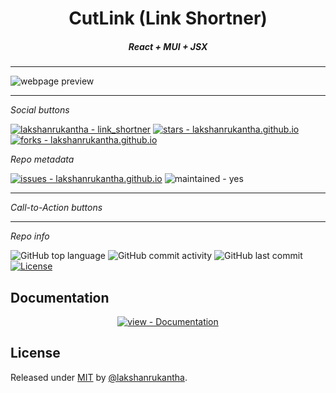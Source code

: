 <p align="center">

<h1 align="center">CutLink (Link Shortner)</h1>
<h5 align="center">React + MUI + JSX</h5>
<hr/>
<img src="https://res.cloudinary.com/ddnv9dswe/image/upload/v1659560639/Screenshot_52_mrhhgl.png" alt="webpage preview"/>
<hr/>
  
<p align="center">

_Social buttons_

[![lakshanrukantha - link_shortner](https://img.shields.io/static/v1?label=lakshanrukantha&message=link_shortner&color=blue&logo=github)](https://github.com/lakshanrukantha/link_shortner "Go to GitHub repo")
[![stars - lakshanrukantha.github.io](https://img.shields.io/github/stars/lakshanrukantha/link_shortner?style=social)](https://github.com/lakshanrukantha/link_shortner)
[![forks - lakshanrukantha.github.io](https://img.shields.io/github/forks/lakshanrukantha/link_shortner?style=social)](https://github.com/lakshanrukantha/link_shortner)

_Repo metadata_

[![issues - lakshanrukantha.github.io](https://img.shields.io/github/issues/lakshanrukantha/link_shortner)](https://github.com/lakshanrukantha/link_shortner/issues)
![maintained - yes](https://img.shields.io/badge/maintained-yes-blue)

<hr/>

_Call-to-Action buttons_

<div align="center">

<!-- [![View site - GH Pages](https://img.shields.io/badge/View_site-GH_Pages-2ea44f?style=for-the-badge)](https://lakshanrukantha.github.io) -->
<hr/>
</div>

_Repo info_

![GitHub top language](https://img.shields.io/github/languages/top/lakshanrukantha/link_shortner)
![GitHub commit activity](https://img.shields.io/github/commit-activity/m/lakshanrukantha/link_shortner)
![GitHub last commit](https://img.shields.io/github/last-commit/lakshanrukantha/link_shortner)
[![License](https://img.shields.io/badge/License-MIT-blue)](#license)

## Documentation

<div align="center">

[![view - Documentation](https://img.shields.io/badge/view-Documentation-blue?style=for-the-badge)](/docs/ "Go to project documentation")

</div>

## License

Released under [MIT](/LICENSE) by [@lakshanrukantha](https://github.com/lakshanrukantha).
